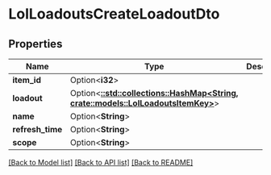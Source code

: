 # LolLoadoutsCreateLoadoutDto

## Properties

Name | Type | Description | Notes
------------ | ------------- | ------------- | -------------
**item_id** | Option<**i32**> |  | [optional]
**loadout** | Option<[**::std::collections::HashMap<String, crate::models::LolLoadoutsItemKey>**](LolLoadoutsItemKey.md)> |  | [optional]
**name** | Option<**String**> |  | [optional]
**refresh_time** | Option<**String**> |  | [optional]
**scope** | Option<**String**> |  | [optional]

[[Back to Model list]](../README.md#documentation-for-models) [[Back to API list]](../README.md#documentation-for-api-endpoints) [[Back to README]](../README.md)


